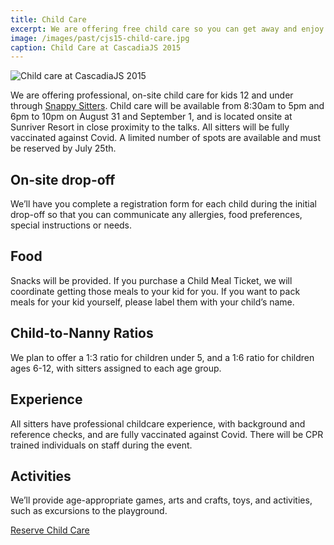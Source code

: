 ```yaml
---
title: Child Care
excerpt: We are offering free child care so you can get away and enjoy the fun!
image: /images/past/cjs15-child-care.jpg
caption: Child Care at CascadiaJS 2015
---
```

![Child care at CascadiaJS 2015](/images/past/cjs15-child-care.jpg)

We are offering professional, on-site child care for kids 12 and under through [Snappy Sitters](https://snappysitters.com). Child care will be available from 8:30am to 5pm and 6pm to 10pm on August 31 and September 1, and is located onsite at Sunriver Resort in close proximity to the talks. All sitters will be fully vaccinated against Covid. A limited number of spots are available and must be reserved by <span class="highlight warning">July 25th</span>. 

## On-site drop-off

We’ll have you complete a registration form for each child during the initial drop-off so that you can communicate any allergies, food preferences, special instructions or needs. 

## Food

Snacks will be provided. If you purchase a Child Meal Ticket, we will coordinate getting those meals to your kid for you. If you want to pack meals for your kid yourself, please label them with your child’s name. 

## Child-to-Nanny Ratios

We plan to offer a 1:3 ratio for children under 5, and a 1:6 ratio for children ages 6-12, with sitters assigned to each age group.

## Experience

All sitters have professional childcare experience, with background and reference checks, and are fully vaccinated against Covid. There will be CPR trained individuals on staff during the event.

## Activities

We’ll provide age-appropriate games, arts and crafts, toys, and activities, such as excursions to the playground.

<div class="cta"><a target="_blank" href="https://airtable.com/shr3Qkxif4K3FIBJO">Reserve Child Care</a></div>